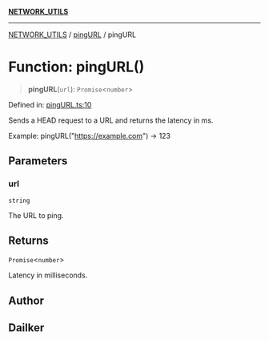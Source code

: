 [**NETWORK_UTILS**](../../README.md)

***

[NETWORK_UTILS](../../README.md) / [pingURL](../README.md) / pingURL

# Function: pingURL()

> **pingURL**(`url`): `Promise`\<`number`\>

Defined in: [pingURL.ts:10](https://github.com/dailker/everyutil/blob/cee559aadda9e0c298e06364cba9020e97a8b19b/src/network/pingURL.ts#L10)

Sends a HEAD request to a URL and returns the latency in ms.

Example: pingURL("https://example.com") → 123

## Parameters

### url

`string`

The URL to ping.

## Returns

`Promise`\<`number`\>

Latency in milliseconds.

## Author

## Dailker
